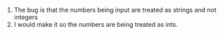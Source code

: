 1. The bug is that the numbers being input are treated as strings and not integers
2. I would make it so the numbers are being treated as ints.